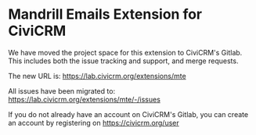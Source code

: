 # Mandrill Emails Extension for CiviCRM

We have moved the project space for this extension to CiviCRM's Gitlab. This includes both the issue tracking and support, and merge requests.

The new URL is: https://lab.civicrm.org/extensions/mte 

All issues have been migrated to: https://lab.civicrm.org/extensions/mte/-/issues 

If you do not already have an account on CiviCRM's Gitlab, you can create an account by registering on https://civicrm.org/user
